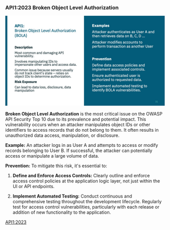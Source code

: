 ### API1:2023 Broken Object Level Authorization

![](/API%20Security%20Fundamentals/images/fd1a46e-cf6d-88a-cf84-2b221736b1e8_API1BrokenObjectLevel.jpg)

**Broken Object Level Authorization** is the most critical issue on the OWASP API Security Top 10 due to its prevalence and potential impact. This vulnerability occurs when an attacker manipulates object IDs or other identifiers to access records that do not belong to them. It often results in unauthorized data access, manipulation, or disclosure.

**Example:** An attacker logs in as User A and attempts to access or modify records belonging to User B. If successful, the attacker can potentially access or manipulate a large volume of data.

**Prevention:** To mitigate this risk, it's essential to:

1. **Define and Enforce Access Controls:** Clearly outline and enforce access control policies at the application logic layer, not just within the UI or API endpoints.
   
2. **Implement Automated Testing:** Conduct continuous and comprehensive testing throughout the development lifecycle. Regularly test for access control vulnerabilities, particularly with each release or addition of new functionality to the application.

[API1:2023](https://owasp.org/API-Security/editions/2023/en/0xa1-broken-object-level-authorization/)